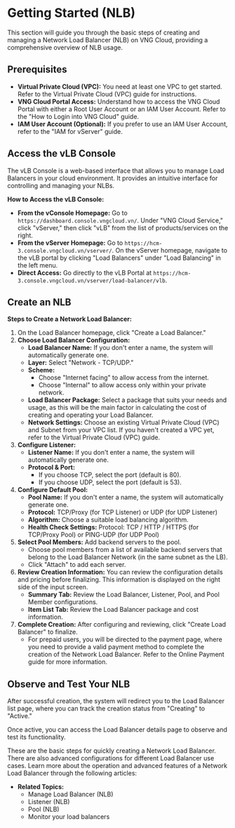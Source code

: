 # Getting Started (NLB)

This section will guide you through the basic steps of creating and managing a Network Load Balancer (NLB) on VNG Cloud, providing a comprehensive overview of NLB usage.

## Prerequisites

* **Virtual Private Cloud (VPC):** You need at least one VPC to get started. Refer to the Virtual Private Cloud (VPC) guide for instructions.
* **VNG Cloud Portal Access:** Understand how to access the VNG Cloud Portal with either a Root User Account or an IAM User Account. Refer to the "How to Login into VNG Cloud" guide.
* **IAM User Account (Optional):** If you prefer to use an IAM User Account, refer to the "IAM for vServer" guide.

## Access the vLB Console

The vLB Console is a web-based interface that allows you to manage Load Balancers in your cloud environment. It provides an intuitive interface for controlling and managing your NLBs.

**How to Access the vLB Console:**

* **From the vConsole Homepage:** Go to `https://dashboard.console.vngcloud.vn/`. Under "VNG Cloud Service," click "vServer," then click "vLB" from the list of products/services on the right.
* **From the vServer Homepage:** Go to `https://hcm-3.console.vngcloud.vn/vserver/`. On the vServer homepage, navigate to the vLB portal by clicking "Load Balancers" under "Load Balancing" in the left menu.
* **Direct Access:** Go directly to the vLB Portal at `https://hcm-3.console.vngcloud.vn/vserver/load-balancer/vlb`.

## Create an NLB

**Steps to Create a Network Load Balancer:**

1. On the Load Balancer homepage, click "Create a Load Balancer."
2. **Choose Load Balancer Configuration:**
   * **Load Balancer Name:** If you don't enter a name, the system will automatically generate one.
   * **Layer:** Select "Network - TCP/UDP."
   * **Scheme:**
     * Choose "Internet facing" to allow access from the internet.
     * Choose "Internal" to allow access only within your private network.
   * **Load Balancer Package:** Select a package that suits your needs and usage, as this will be the main factor in calculating the cost of creating and operating your Load Balancer.
   * **Network Settings:** Choose an existing Virtual Private Cloud (VPC) and Subnet from your VPC list. If you haven't created a VPC yet, refer to the Virtual Private Cloud (VPC) guide.
3. **Configure Listener:**
   * **Listener Name:** If you don't enter a name, the system will automatically generate one.
   * **Protocol & Port:**
     * If you choose TCP, select the port (default is 80).
     * If you choose UDP, select the port (default is 53).
4. **Configure Default Pool:**
   * **Pool Name:** If you don't enter a name, the system will automatically generate one.
   * **Protocol:** TCP/Proxy (for TCP Listener) or UDP (for UDP Listener)
   * **Algorithm:** Choose a suitable load balancing algorithm.
   * **Health Check Settings:** Protocol: TCP / HTTP / HTTPS (for TCP/Proxy Pool) or PING-UDP (for UDP Pool)
5. **Select Pool Members:** Add backend servers to the pool.
   * Choose pool members from a list of available backend servers that belong to the Load Balancer Network (in the same subnet as the LB).
   * Click "Attach" to add each server.
6. **Review Creation Information:** You can review the configuration details and pricing before finalizing. This information is displayed on the right side of the input screen.
   * **Summary Tab:** Review the Load Balancer, Listener, Pool, and Pool Member configurations.
   * **Item List Tab:** Review the Load Balancer package and cost information.
7. **Complete Creation:** After configuring and reviewing, click "Create Load Balancer" to finalize.
   * For prepaid users, you will be directed to the payment page, where you need to provide a valid payment method to complete the creation of the Network Load Balancer. Refer to the Online Payment guide for more information.

## Observe and Test Your NLB

After successful creation, the system will redirect you to the Load Balancer list page, where you can track the creation status from "Creating" to "Active."

Once active, you can access the Load Balancer details page to observe and test its functionality.

These are the basic steps for quickly creating a Network Load Balancer. There are also advanced configurations for different Load Balancer use cases. Learn more about the operation and advanced features of a Network Load Balancer through the following articles:

* **Related Topics:**
  * Manage Load Balancer (NLB)
  * Listener (NLB)
  * Pool (NLB)
  * Monitor your load balancers
